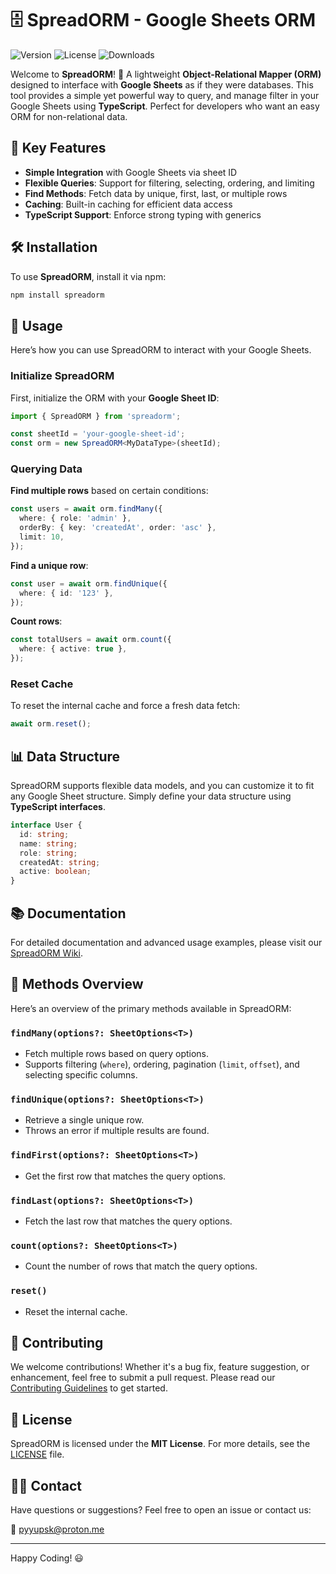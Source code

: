 # 🗄️ SpreadORM - Google Sheets ORM

![Version](https://img.shields.io/npm/v/spreadorm)
![License](https://img.shields.io/npm/l/spreadorm)
![Downloads](https://img.shields.io/npm/dm/spreadorm)

Welcome to **SpreadORM**! 🎉 A lightweight **Object-Relational Mapper (ORM)** designed to interface with **Google Sheets** as if they were databases. This tool provides a simple yet powerful way to query, and manage filter in your Google Sheets using **TypeScript**. Perfect for developers who want an easy ORM for non-relational data.

## 🚀 Key Features

- **Simple Integration** with Google Sheets via sheet ID
- **Flexible Queries**: Support for filtering, selecting, ordering, and limiting
- **Find Methods**: Fetch data by unique, first, last, or multiple rows
- **Caching**: Built-in caching for efficient data access
- **TypeScript Support**: Enforce strong typing with generics

## 🛠️ Installation

To use **SpreadORM**, install it via npm:

```bash
npm install spreadorm
```

## 🌟 Usage

Here’s how you can use SpreadORM to interact with your Google Sheets.

### Initialize SpreadORM

First, initialize the ORM with your **Google Sheet ID**:

```typescript
import { SpreadORM } from 'spreadorm';

const sheetId = 'your-google-sheet-id';
const orm = new SpreadORM<MyDataType>(sheetId);
```

### Querying Data

**Find multiple rows** based on certain conditions:

```typescript
const users = await orm.findMany({
  where: { role: 'admin' },
  orderBy: { key: 'createdAt', order: 'asc' },
  limit: 10,
});
```

**Find a unique row**:

```typescript
const user = await orm.findUnique({
  where: { id: '123' },
});
```

**Count rows**:

```typescript
const totalUsers = await orm.count({
  where: { active: true },
});
```

### Reset Cache

To reset the internal cache and force a fresh data fetch:

```typescript
await orm.reset();
```

## 📊 Data Structure

SpreadORM supports flexible data models, and you can customize it to fit any Google Sheet structure. Simply define your data structure using **TypeScript interfaces**.

```typescript
interface User {
  id: string;
  name: string;
  role: string;
  createdAt: string;
  active: boolean;
}
```

## 📚 Documentation

For detailed documentation and advanced usage examples, please visit our [SpreadORM Wiki](https://github.com/pyyupsk/spreadorm/wiki/SpreadORM-Wiki).

## 📄 Methods Overview

Here’s an overview of the primary methods available in SpreadORM:

### `findMany(options?: SheetOptions<T>)`

- Fetch multiple rows based on query options.
- Supports filtering (`where`), ordering, pagination (`limit`, `offset`), and selecting specific columns.

### `findUnique(options?: SheetOptions<T>)`

- Retrieve a single unique row.
- Throws an error if multiple results are found.

### `findFirst(options?: SheetOptions<T>)`

- Get the first row that matches the query options.

### `findLast(options?: SheetOptions<T>)`

- Fetch the last row that matches the query options.

### `count(options?: SheetOptions<T>)`

- Count the number of rows that match the query options.

### `reset()`

- Reset the internal cache.

## 🤝 Contributing

We welcome contributions! Whether it's a bug fix, feature suggestion, or enhancement, feel free to submit a pull request. Please read our [Contributing Guidelines](CONTRIBUTING.md) to get started.

## 📝 License

SpreadORM is licensed under the **MIT License**. For more details, see the [LICENSE](LICENSE) file.

## 🙋‍♂️ Contact

Have questions or suggestions? Feel free to open an issue or contact us:

📧 [pyyupsk@proton.me](mailto:pyyupsk@proton.me)

---

Happy Coding! 😃
